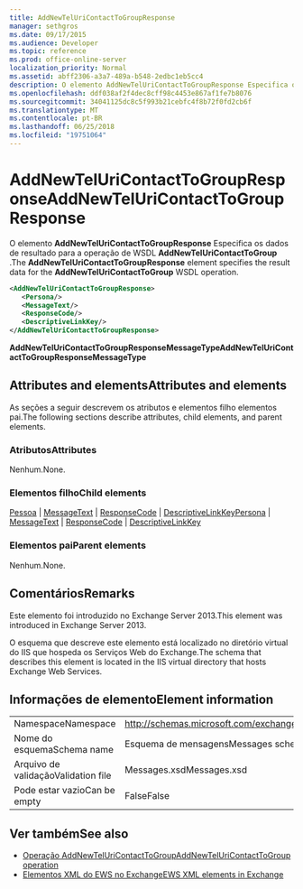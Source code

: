 ```yaml
---
title: AddNewTelUriContactToGroupResponse
manager: sethgros
ms.date: 09/17/2015
ms.audience: Developer
ms.topic: reference
ms.prod: office-online-server
localization_priority: Normal
ms.assetid: abff2306-a3a7-489a-b548-2edbc1eb5cc4
description: O elemento AddNewTelUriContactToGroupResponse Especifica os dados de resultado para a operação AddNewTelUriContactToGroup WSDL.
ms.openlocfilehash: ddf038af2f4dec8cff98c4453e867af1fe7b8076
ms.sourcegitcommit: 34041125dc8c5f993b21cebfc4f8b72f0fd2cb6f
ms.translationtype: MT
ms.contentlocale: pt-BR
ms.lasthandoff: 06/25/2018
ms.locfileid: "19751064"
---
```

# <a name="addnewteluricontacttogroupresponse"></a><span data-ttu-id="68c42-103">AddNewTelUriContactToGroupResponse</span><span class="sxs-lookup"><span data-stu-id="68c42-103">AddNewTelUriContactToGroupResponse</span></span>

<span data-ttu-id="68c42-104">O elemento **AddNewTelUriContactToGroupResponse** Especifica os dados de resultado para a operação de WSDL **AddNewTelUriContactToGroup** .</span><span class="sxs-lookup"><span data-stu-id="68c42-104">The **AddNewTelUriContactToGroupResponse** element specifies the result data for the **AddNewTelUriContactToGroup** WSDL operation.</span></span> 
  
```XML
<AddNewTelUriContactToGroupResponse>
   <Persona/>
   <MessageText/>
   <ResponseCode/>
   <DescriptiveLinkKey/>
</AddNewTelUriContactToGroupResponse>
```

 <span data-ttu-id="68c42-105">**AddNewTelUriContactToGroupResponseMessageType**</span><span class="sxs-lookup"><span data-stu-id="68c42-105">**AddNewTelUriContactToGroupResponseMessageType**</span></span>
## <a name="attributes-and-elements"></a><span data-ttu-id="68c42-106">Attributes and elements</span><span class="sxs-lookup"><span data-stu-id="68c42-106">Attributes and elements</span></span>

<span data-ttu-id="68c42-107">As seções a seguir descrevem os atributos e elementos filho elementos pai.</span><span class="sxs-lookup"><span data-stu-id="68c42-107">The following sections describe attributes, child elements, and parent elements.</span></span>
  
### <a name="attributes"></a><span data-ttu-id="68c42-108">Atributos</span><span class="sxs-lookup"><span data-stu-id="68c42-108">Attributes</span></span>

<span data-ttu-id="68c42-109">Nenhum.</span><span class="sxs-lookup"><span data-stu-id="68c42-109">None.</span></span>
  
### <a name="child-elements"></a><span data-ttu-id="68c42-110">Elementos filho</span><span class="sxs-lookup"><span data-stu-id="68c42-110">Child elements</span></span>

<span data-ttu-id="68c42-111">[Pessoa](persona.md) | [MessageText](messagetext.md) | [ResponseCode](responsecode.md) | [DescriptiveLinkKey](descriptivelinkkey.md)</span><span class="sxs-lookup"><span data-stu-id="68c42-111">[Persona](persona.md) | [MessageText](messagetext.md) | [ResponseCode](responsecode.md) | [DescriptiveLinkKey](descriptivelinkkey.md)</span></span>
  
### <a name="parent-elements"></a><span data-ttu-id="68c42-112">Elementos pai</span><span class="sxs-lookup"><span data-stu-id="68c42-112">Parent elements</span></span>

<span data-ttu-id="68c42-113">Nenhum.</span><span class="sxs-lookup"><span data-stu-id="68c42-113">None.</span></span>
  
## <a name="remarks"></a><span data-ttu-id="68c42-114">Comentários</span><span class="sxs-lookup"><span data-stu-id="68c42-114">Remarks</span></span>

<span data-ttu-id="68c42-115">Este elemento foi introduzido no Exchange Server 2013.</span><span class="sxs-lookup"><span data-stu-id="68c42-115">This element was introduced in Exchange Server 2013.</span></span>
  
<span data-ttu-id="68c42-116">O esquema que descreve este elemento está localizado no diretório virtual do IIS que hospeda os Serviços Web do Exchange.</span><span class="sxs-lookup"><span data-stu-id="68c42-116">The schema that describes this element is located in the IIS virtual directory that hosts Exchange Web Services.</span></span>
  
## <a name="element-information"></a><span data-ttu-id="68c42-117">Informações de elemento</span><span class="sxs-lookup"><span data-stu-id="68c42-117">Element information</span></span>

|||
|:-----|:-----|
|<span data-ttu-id="68c42-118">Namespace</span><span class="sxs-lookup"><span data-stu-id="68c42-118">Namespace</span></span>  <br/> |http://schemas.microsoft.com/exchange/services/2006/messages  <br/> |
|<span data-ttu-id="68c42-119">Nome do esquema</span><span class="sxs-lookup"><span data-stu-id="68c42-119">Schema name</span></span>  <br/> |<span data-ttu-id="68c42-120">Esquema de mensagens</span><span class="sxs-lookup"><span data-stu-id="68c42-120">Messages schema</span></span>  <br/> |
|<span data-ttu-id="68c42-121">Arquivo de validação</span><span class="sxs-lookup"><span data-stu-id="68c42-121">Validation file</span></span>  <br/> |<span data-ttu-id="68c42-122">Messages.xsd</span><span class="sxs-lookup"><span data-stu-id="68c42-122">Messages.xsd</span></span>  <br/> |
|<span data-ttu-id="68c42-123">Pode estar vazio</span><span class="sxs-lookup"><span data-stu-id="68c42-123">Can be empty</span></span>  <br/> |<span data-ttu-id="68c42-124">False</span><span class="sxs-lookup"><span data-stu-id="68c42-124">False</span></span>  <br/> |
   
## <a name="see-also"></a><span data-ttu-id="68c42-125">Ver também</span><span class="sxs-lookup"><span data-stu-id="68c42-125">See also</span></span>

- [<span data-ttu-id="68c42-126">Operação AddNewTelUriContactToGroup</span><span class="sxs-lookup"><span data-stu-id="68c42-126">AddNewTelUriContactToGroup operation</span></span>](addnewteluricontacttogroup-operation.md)
- [<span data-ttu-id="68c42-127">Elementos XML do EWS no Exchange</span><span class="sxs-lookup"><span data-stu-id="68c42-127">EWS XML elements in Exchange</span></span>](ews-xml-elements-in-exchange.md)


